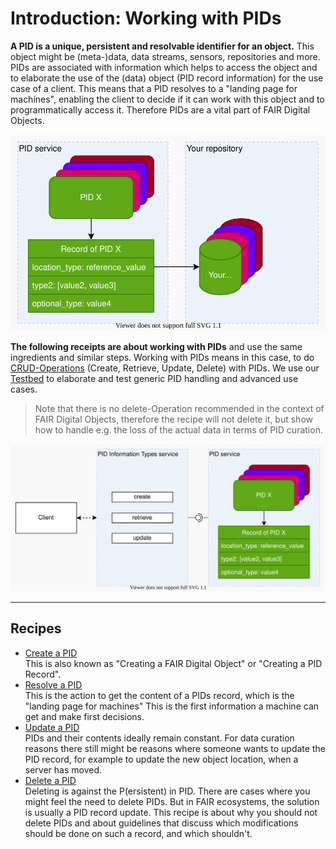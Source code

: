 # Introduction: Working with PIDs

**A PID is a unique, persistent and resolvable identifier for an object.** This object might be (meta-)data, data streams, sensors, repositories and more. PIDs are associated with information which helps to access the object and to elaborate the use of the (data) object (PID record information) for the use case of a client. This means that a PID resolves to a "landing page for machines", enabling the client to decide if it can work with this object and to programmatically access it. Therefore PIDs are a vital part of FAIR Digital Objects.

![](../images/pid_overview.drawio.svg)

**The following receipts are about working with PIDs** and use the same ingredients and similar steps. Working with PIDs means in this case, to do [CRUD-Operations](https://de.wikipedia.org/wiki/CRUD) (Create, Retrieve, Update, Delete) with PIDs. We use our [Testbed](https://github.com/kit-data-manager/testbed4inf) to elaborate and test generic PID handling and advanced use cases.

> Note that there is no delete-Operation recommended in the context of FAIR Digital Objects, therefore the recipe will not delete it, but show how to handle e.g. the loss of the actual data in terms of PID curation.

![](../images/pit_to_pid.drawio.svg)

---

## Recipes

- [Create a PID](./create.md)  
    This is also known as "Creating a FAIR Digital Object" or "Creating a PID Record".
- [Resolve a PID](./resolve.md)  
    This is the action to get the content of a PIDs record, which is the "landing page for machines" This is the first information a machine can get and make first decisions.
- [Update a PID](./update.md)  
    PIDs and their contents ideally remain constant. For data curation reasons there still might be reasons where someone wants to update the PID record, for example to update the new object location, when a server has moved.
- [Delete a PID](./delete.md)  
    Deleting is against the P(ersistent) in PID. There are cases where you might feel the need to delete PIDs. But in FAIR ecosystems, the solution is usually a PID record update. This recipe is about why you should not delete PIDs and about guidelines that discuss which modifications should be done on such a record, and which shouldn't.

